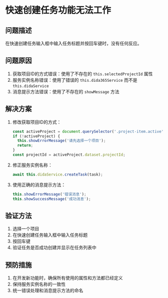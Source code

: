 # 快速创建任务功能无法工作

## 问题描述
在快速创建任务输入框中输入任务标题并按回车键时，没有任何反应。

## 问题原因
1. 获取项目ID的方式错误：使用了不存在的 `this.selectedProjectId` 属性
2. 服务实例名称错误：使用了错误的 `this.dida365Service` 而不是 `this.didaService`
3. 消息提示方法错误：使用了不存在的 `showMessage` 方法

## 解决方案
1. 修改获取项目ID的方式：
   ```javascript
   const activeProject = document.querySelector('.project-item.active');
   if (!activeProject) {
     this.showErrorMessage('请先选择一个项目');
     return;
   }
   const projectId = activeProject.dataset.projectId;
   ```

2. 修正服务实例名称：
   ```javascript
   await this.didaService.createTask(task);
   ```

3. 使用正确的消息提示方法：
   ```javascript
   this.showErrorMessage('错误消息');
   this.showSuccessMessage('成功消息');
   ```

## 验证方法
1. 选择一个项目
2. 在快速创建任务输入框中输入任务标题
3. 按回车键
4. 验证任务是否成功创建并显示在任务列表中

## 预防措施
1. 在开发新功能时，确保所有使用的属性和方法都已经定义
2. 保持服务实例名称的一致性
3. 统一错误处理和消息提示方法的命名 